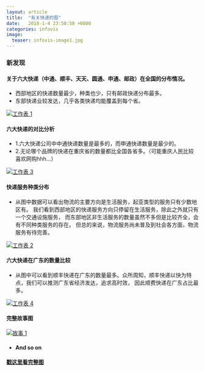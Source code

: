```yaml
---
layout: article
title:  "有关快递的图"
date:   2018-1-4 23:50:50 +0800
categories: infovis
image:
  teaser: infovis-image1.jpg
---
```

### 新发现


#### 关于六大快递（中通、顺丰、天天、圆通、申通、邮政）在全国的分布情况。
- 西部地区的快递数量最少，种类也少，只有邮政快递分布最多。
- 东部快递业较发达，几乎各类快递均能覆盖到每个省。

<div class='tableauPlaceholder' id='viz1515242609426' style='position: relative'>
         <noscript><a href='#'><img alt='工作表 1 ' 
         src='https:&#47;&#47;public.tableau.com&#47;static&#47;images&#47;7C&#47;7CC8PKNMS&#47;1_rss.png' style='border: none' /></a>
         </noscript>
         <object class='tableauViz'  style='display:none;'><param name='host_url' value='https%3A%2F%2Fpublic.tableau.com%2F' /> <param name='embed_code_version' value='3' /> <param name='path' value='shared&#47;7CC8PKNMS' /> <param name='toolbar' value='yes' /><param name='static_image' value='https:&#47;&#47;public.tableau.com&#47;static&#47;images&#47;7C&#47;7CC8PKNMS&#47;1.png' /> <param name='animate_transition' value='yes' /><param name='display_static_image' value='yes' /><param name='display_spinner' value='yes' /><param name='display_overlay' value='yes' /><param name='display_count' value='yes' />
         </object>
</div>                
<script type='text/javascript'>                    var divElement = document.getElementById('viz1515242609426');                    var vizElement = divElement.getElementsByTagName('object')[0];                    vizElement.style.width='100%';vizElement.style.height=(divElement.offsetWidth*0.75)+'px';                    var scriptElement = document.createElement('script');                    scriptElement.src = 'https://public.tableau.com/javascripts/api/viz_v1.js';                    vizElement.parentNode.insertBefore(scriptElement, vizElement);                
</script>



#### 六大快递的对比分析
- 1.六大快递公司中中通快递数量是最多的，而申通快递数量是最少的。
- 2.无论哪个品牌的快递在重庆省的数量都比全国各省多。（可能重庆人民比较喜欢网购hhh...）

<div class='tableauPlaceholder' id='viz1515243038265' style='position: relative'>
         <noscript><a href='#'><img alt='工作表 3 ' 
         src='https:&#47;&#47;public.tableau.com&#47;static&#47;images&#47;1_&#47;1_5277&#47;3&#47;1_rss.png' style='border: none' /></a>
         </noscript>
         <object class='tableauViz'  style='display:none;'><param name='host_url' value='https%3A%2F%2Fpublic.tableau.com%2F' /> <param name='embed_code_version' value='3' /> <param name='site_root' value='' /><param name='name' value='1_5277&#47;3' /><param name='tabs' value='no' /><param name='toolbar' value='yes' /><param name='static_image' value='https:&#47;&#47;public.tableau.com&#47;static&#47;images&#47;1_&#47;1_5277&#47;3&#47;1.png' /> <param name='animate_transition' value='yes' /><param name='display_static_image' value='yes' /><param name='display_spinner' value='yes' /><param name='display_overlay' value='yes' /><param name='display_count' value='yes' />
         </object>
</div>                
<script type='text/javascript'>                    var divElement = document.getElementById('viz1515243038265');                    var vizElement = divElement.getElementsByTagName('object')[0];                    vizElement.style.width='100%';vizElement.style.height=(divElement.offsetWidth*0.75)+'px';                    var scriptElement = document.createElement('script');                    scriptElement.src = 'https://public.tableau.com/javascripts/api/viz_v1.js';                    vizElement.parentNode.insertBefore(scriptElement, vizElement);                
</script>



#### 快递服务种类分布
- 从图中数据可以看出物流的主要方向是生活服务，起亚类型的服务只有少数地区有。
我们看到西部地区的快递服务方向只停留在生活服务，除此之外就只有一个交通设施服务，
而东部地区非生活服务的数量虽然不多但是比较齐全，会有不同种类服务的存在。
但总的来说，物流服务尚未普及到社会各方面，物流服务有待完善。

<div class='tableauPlaceholder' id='viz1515243540972' style='position: relative'>
         <noscript><a href='#'><img alt='工作表 2 ' 
         src='https:&#47;&#47;public.tableau.com&#47;static&#47;images&#47;R2&#47;R287N9K9W&#47;1_rss.png' style='border: none' /></a>
         </noscript>
         <object class='tableauViz'  style='display:none;'><param name='host_url' value='https%3A%2F%2Fpublic.tableau.com%2F' /> <param name='embed_code_version' value='3' /> <param name='path' value='shared&#47;R287N9K9W' /> <param name='toolbar' value='yes' /><param name='static_image' value='https:&#47;&#47;public.tableau.com&#47;static&#47;images&#47;R2&#47;R287N9K9W&#47;1.png' /> <param name='animate_transition' value='yes' /><param name='display_static_image' value='yes' /><param name='display_spinner' value='yes' /><param name='display_overlay' value='yes' /><param name='display_count' value='yes' />
         </object>
</div>                
<script type='text/javascript'>                    var divElement = document.getElementById('viz1515243540972');                    var vizElement = divElement.getElementsByTagName('object')[0];                    vizElement.style.width='100%';vizElement.style.height=(divElement.offsetWidth*0.75)+'px';                    var scriptElement = document.createElement('script');                    scriptElement.src = 'https://public.tableau.com/javascripts/api/viz_v1.js';                    vizElement.parentNode.insertBefore(scriptElement, vizElement);                
</script>





#### 六大快递在广东的数量比较
- 从图中可以看到顺丰快递在广东的数量最多。众所周知，顺丰快递以快为特点，我们可以推测广东省经济发达，追求高时效，
因此顺费快递在广东占比最多。

<div class='tableauPlaceholder' id='viz1515246444697' style='position: relative'>
         <noscript><a href='#'><img alt='工作表 4 ' 
         src='https:&#47;&#47;public.tableau.com&#47;static&#47;images&#47;3_&#47;3_1042&#47;4&#47;1_rss.png' style='border: none' /></a>
         </noscript>
         <object class='tableauViz'  style='display:none;'><param name='host_url' value='https%3A%2F%2Fpublic.tableau.com%2F' /> <param name='embed_code_version' value='3' /> <param name='site_root' value='' /><param name='name' value='3_1042&#47;4' /><param name='tabs' value='no' /><param name='toolbar' value='yes' /><param name='static_image' value='https:&#47;&#47;public.tableau.com&#47;static&#47;images&#47;3_&#47;3_1042&#47;4&#47;1.png' /> <param name='animate_transition' value='yes' /><param name='display_static_image' value='yes' /><param name='display_spinner' value='yes' /><param name='display_overlay' value='yes' /><param name='display_count' value='yes' />
         </object>
</div>                
<script type='text/javascript'>                    var divElement = document.getElementById('viz1515246444697');                    var vizElement = divElement.getElementsByTagName('object')[0];                    vizElement.style.width='100%';vizElement.style.height=(divElement.offsetWidth*0.75)+'px';                    var scriptElement = document.createElement('script');                    scriptElement.src = 'https://public.tableau.com/javascripts/api/viz_v1.js';                    vizElement.parentNode.insertBefore(scriptElement, vizElement);                
</script> 


#### 完整故事图

<div class='tableauPlaceholder' id='viz1515246973185' style='position: relative'>
         <noscript><a href='#'><img alt='故事 1 ' 
         src='https:&#47;&#47;public.tableau.com&#47;static&#47;images&#47;3_&#47;3_1042&#47;1&#47;1_rss.png' style='border: none' /></a>
         </noscript>
         <object class='tableauViz'  style='display:none;'><param name='host_url' value='https%3A%2F%2Fpublic.tableau.com%2F' /> <param name='embed_code_version' value='3' /> <param name='site_root' value='' /><param name='name' value='3_1042&#47;1' /><param name='tabs' value='no' /><param name='toolbar' value='yes' /><param name='static_image' value='https:&#47;&#47;public.tableau.com&#47;static&#47;images&#47;3_&#47;3_1042&#47;1&#47;1.png' /> <param name='animate_transition' value='yes' /><param name='display_static_image' value='yes' /><param name='display_spinner' value='yes' /><param name='display_overlay' value='yes' /><param name='display_count' value='yes' />
         </object>
</div>                
<script type='text/javascript'>                    var divElement = document.getElementById('viz1515246973185');                    var vizElement = divElement.getElementsByTagName('object')[0];                    vizElement.style.width='1016px';vizElement.style.height='991px';                    var scriptElement = document.createElement('script');                    scriptElement.src = 'https://public.tableau.com/javascripts/api/viz_v1.js';                    vizElement.parentNode.insertBefore(scriptElement, vizElement);                
</script>


- #### And so on


#### [戳这里看完整图](https://public.tableau.com/views/1_5277/1?:embed=y&:display_count=yes&publish=yes)
